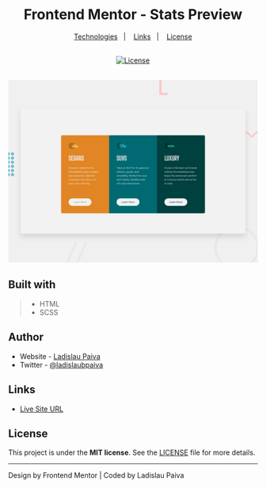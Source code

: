 <div align=center>

# Frontend Mentor - Stats Preview

</div>

<p align="center">
  <a href="#built-with">Technologies</a>&nbsp;&nbsp;&nbsp;|&nbsp;&nbsp;&nbsp;
  <a href="#Links">Links</a>&nbsp;&nbsp;&nbsp;|&nbsp;&nbsp;&nbsp;
  <a href="#License">License</a>
</p>

<br>

<div align=center>
  <a href="LICENSE">
 <img alt="License" width="100px" src="https://img.shields.io/static/v1?label=license&message=MIT&color=002eff&labelColor=000000">
  </a>
</div>
 <br>

![Design preview for coding challenge](/.github/3-column-preview.jpg)

## Built with

> - HTML
> - SCSS

## Author

- Website - [Ladislau Paiva](https://ladislaubpaiva.pages.dev)
- Twitter - [@ladislaubpaiva](https://www.twitter.com/ladislaubpaiva)

## Links

- [Live Site URL](https://ladislaubpaiva.github.io/challenges/3-column-preview)

## License

This project is under the **MIT license**. See the [LICENSE](/LICENSE) file for more details.

---

Design by Frontend Mentor | Coded by Ladislau Paiva
